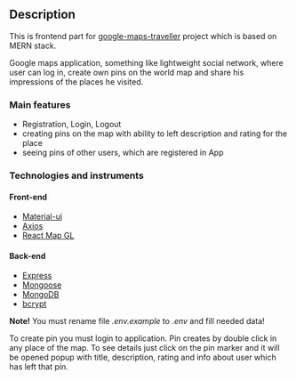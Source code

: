 ## Description
This is frontend part for [google-maps-traveller](https://github.com/AlexKobiliansky/gm-traveller-backend.git) project which is based on MERN stack.

Google maps application, something like lightweight social network, where user can log in, create own pins on the world map and share his impressions of the places he visited.

### Main features
* Registration, Login, Logout
* creating pins on the map with ability to left description and rating for the place
* seeing pins of other users, which are registered in App

### Technologies and instruments
#### Front-end
* [Material-ui](https://material-ui.com/)
* [Axios](https://www.npmjs.com/package/axios)
* [React Map GL](https://visgl.github.io/react-map-gl/)
#### Back-end
* [Express](https://expressjs.com/)
* [Mongoose](https://mongoosejs.com/)
* [MongoDB](https://www.mongodb.com/)
* [bcrypt](https://www.npmjs.com/package/bcrypt)

**Note!** You must rename file *.env.example* to *.env* and fill needed data!

To create pin you must login to application. Pin creates by double click in any place of the map. To see details just click on the pin marker and it will be opened popup with title, description, rating and info about user which has left that pin.